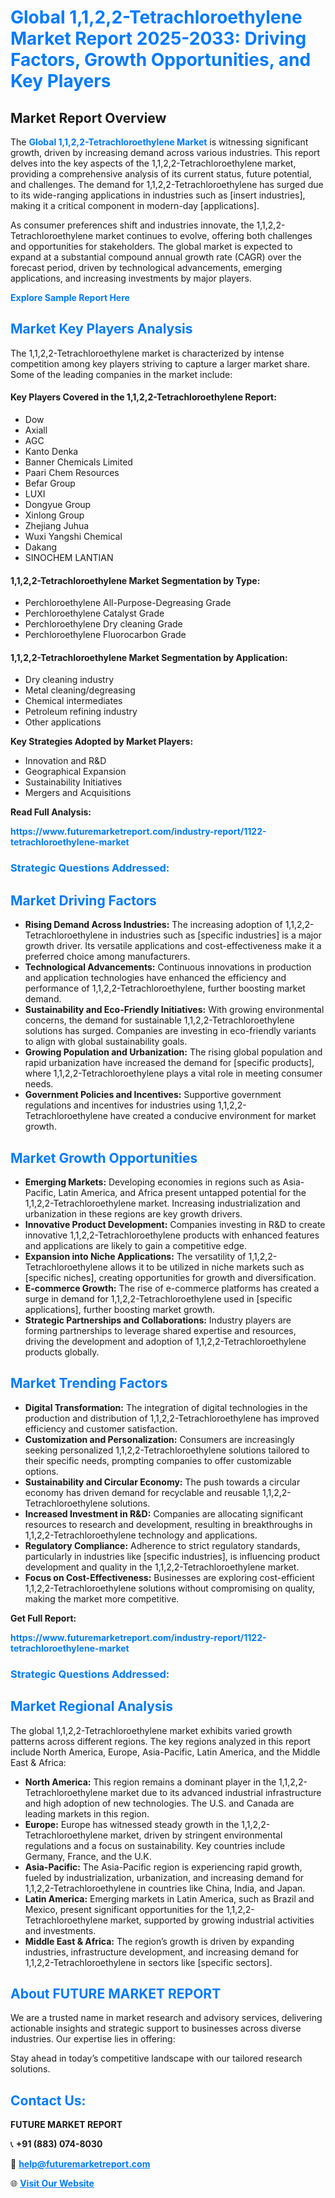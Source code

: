 <h1 style="color: #007BFF;">Global 1,1,2,2-Tetrachloroethylene Market Report 2025-2033: Driving Factors, Growth Opportunities, and Key Players</h1>

<section id="overview">
<h2>Market Report Overview</h2>
<p>The <a href="https://www.futuremarketreport.com/industry-report/1122-tetrachloroethylene-market" style="color: #007BFF; text-decoration: none;"><strong>Global 1,1,2,2-Tetrachloroethylene Market</strong></a> is witnessing significant growth, driven by increasing demand across various industries. This report delves into the key aspects of the 1,1,2,2-Tetrachloroethylene market, providing a comprehensive analysis of its current status, future potential, and challenges. The demand for 1,1,2,2-Tetrachloroethylene has surged due to its wide-ranging applications in industries such as [insert industries], making it a critical component in modern-day [applications].</p>
<p>As consumer preferences shift and industries innovate, the 1,1,2,2-Tetrachloroethylene market continues to evolve, offering both challenges and opportunities for stakeholders. The global market is expected to expand at a substantial compound annual growth rate (CAGR) over the forecast period, driven by technological advancements, emerging applications, and increasing investments by major players.</p>
</section>

<section id="overview">
<p><a href="https://www.futuremarketreport.com/request-sample/reportId=110689" style="color: #007BFF; text-decoration: none;"><strong>Explore Sample Report Here</strong></a></p>
</section>

<section id="key-players">
<h2 style="color: #007BFF;">Market Key Players Analysis</h2>
<p>The 1,1,2,2-Tetrachloroethylene market is characterized by intense competition among key players striving to capture a larger market share. Some of the leading companies in the market include:</p>
<h4>Key Players Covered in the 1,1,2,2-Tetrachloroethylene Report:</h4>
<ul><li>Dow</li><li>Axiall</li><li>AGC</li><li>Kanto Denka</li><li>Banner Chemicals Limited</li><li>Paari Chem Resources</li><li>Befar Group</li><li>LUXI</li><li>Dongyue Group</li><li>Xinlong Group</li><li>Zhejiang Juhua</li><li>Wuxi Yangshi Chemical</li><li>Dakang</li><li>SINOCHEM LANTIAN</li></ul>
<h4>1,1,2,2-Tetrachloroethylene Market Segmentation by Type:</h4>
<ul><li>Perchloroethylene All-Purpose-Degreasing Grade</li><li>Perchloroethylene Catalyst Grade</li><li>Perchloroethylene Dry cleaning Grade</li><li>Perchloroethylene Fluorocarbon Grade</li></ul>

<h4>1,1,2,2-Tetrachloroethylene Market Segmentation by Application:</h4>
<ul><li>Dry cleaning industry</li><li>Metal cleaning/degreasing</li><li>Chemical intermediates</li><li>Petroleum refining industry</li><li>Other applications</li></ul>
<p><strong>Key Strategies Adopted by Market Players:</strong></p>
<ul>
<li>Innovation and R&D</li>
<li>Geographical Expansion</li>
<li>Sustainability Initiatives</li>
<li>Mergers and Acquisitions</li>
</ul>
</section>

<section>
<p><strong>Read Full Analysis: </strong></p><a href="https://www.futuremarketreport.com/industry-report/1122-tetrachloroethylene-market" style="color: #007BFF; text-decoration: none;"><strong>https://www.futuremarketreport.com/industry-report/1122-tetrachloroethylene-market</strong></a>
<h3 style="color: #007BFF;">Strategic Questions Addressed:</h3>
</section>

<section id="driving-factors">
<h2 style="color: #007BFF;">Market Driving Factors</h2>
<ul>
<li><strong>Rising Demand Across Industries:</strong> The increasing adoption of 1,1,2,2-Tetrachloroethylene in industries such as [specific industries] is a major growth driver. Its versatile applications and cost-effectiveness make it a preferred choice among manufacturers.</li>
<li><strong>Technological Advancements:</strong> Continuous innovations in production and application technologies have enhanced the efficiency and performance of 1,1,2,2-Tetrachloroethylene, further boosting market demand.</li>
<li><strong>Sustainability and Eco-Friendly Initiatives:</strong> With growing environmental concerns, the demand for sustainable 1,1,2,2-Tetrachloroethylene solutions has surged. Companies are investing in eco-friendly variants to align with global sustainability goals.</li>
<li><strong>Growing Population and Urbanization:</strong> The rising global population and rapid urbanization have increased the demand for [specific products], where 1,1,2,2-Tetrachloroethylene plays a vital role in meeting consumer needs.</li>
<li><strong>Government Policies and Incentives:</strong> Supportive government regulations and incentives for industries using 1,1,2,2-Tetrachloroethylene have created a conducive environment for market growth.</li>
</ul>
</section>

<section id="growth-opportunities">
<h2 style="color: #007BFF;">Market Growth Opportunities</h2>
<ul>
<li><strong>Emerging Markets:</strong> Developing economies in regions such as Asia-Pacific, Latin America, and Africa present untapped potential for the 1,1,2,2-Tetrachloroethylene market. Increasing industrialization and urbanization in these regions are key growth drivers.</li>
<li><strong>Innovative Product Development:</strong> Companies investing in R&D to create innovative 1,1,2,2-Tetrachloroethylene products with enhanced features and applications are likely to gain a competitive edge.</li>
<li><strong>Expansion into Niche Applications:</strong> The versatility of 1,1,2,2-Tetrachloroethylene allows it to be utilized in niche markets such as [specific niches], creating opportunities for growth and diversification.</li>
<li><strong>E-commerce Growth:</strong> The rise of e-commerce platforms has created a surge in demand for 1,1,2,2-Tetrachloroethylene used in [specific applications], further boosting market growth.</li>
<li><strong>Strategic Partnerships and Collaborations:</strong> Industry players are forming partnerships to leverage shared expertise and resources, driving the development and adoption of 1,1,2,2-Tetrachloroethylene products globally.</li>
</ul>
</section>

<section id="trending-factors">
<h2 style="color: #007BFF;">Market Trending Factors</h2>
<ul>
<li><strong>Digital Transformation:</strong> The integration of digital technologies in the production and distribution of 1,1,2,2-Tetrachloroethylene has improved efficiency and customer satisfaction.</li>
<li><strong>Customization and Personalization:</strong> Consumers are increasingly seeking personalized 1,1,2,2-Tetrachloroethylene solutions tailored to their specific needs, prompting companies to offer customizable options.</li>
<li><strong>Sustainability and Circular Economy:</strong> The push towards a circular economy has driven demand for recyclable and reusable 1,1,2,2-Tetrachloroethylene solutions.</li>
<li><strong>Increased Investment in R&D:</strong> Companies are allocating significant resources to research and development, resulting in breakthroughs in 1,1,2,2-Tetrachloroethylene technology and applications.</li>
<li><strong>Regulatory Compliance:</strong> Adherence to strict regulatory standards, particularly in industries like [specific industries], is influencing product development and quality in the 1,1,2,2-Tetrachloroethylene market.</li>
<li><strong>Focus on Cost-Effectiveness:</strong> Businesses are exploring cost-efficient 1,1,2,2-Tetrachloroethylene solutions without compromising on quality, making the market more competitive.</li>
</ul>
</section>

<section>
<p><strong>Get Full Report: </strong></p><a href="https://www.futuremarketreport.com/industry-report/1122-tetrachloroethylene-market" style="color: #007BFF; text-decoration: none;"><strong>https://www.futuremarketreport.com/industry-report/1122-tetrachloroethylene-market</strong></a>
<h3 style="color: #007BFF;">Strategic Questions Addressed:</h3>
</section>


<section id="regional-analysis">
<h2 style="color: #007BFF;">Market Regional Analysis</h2>
<p>The global 1,1,2,2-Tetrachloroethylene market exhibits varied growth patterns across different regions. The key regions analyzed in this report include North America, Europe, Asia-Pacific, Latin America, and the Middle East & Africa:</p>
<ul>
<li><strong>North America:</strong> This region remains a dominant player in the 1,1,2,2-Tetrachloroethylene market due to its advanced industrial infrastructure and high adoption of new technologies. The U.S. and Canada are leading markets in this region.</li>
<li><strong>Europe:</strong> Europe has witnessed steady growth in the 1,1,2,2-Tetrachloroethylene market, driven by stringent environmental regulations and a focus on sustainability. Key countries include Germany, France, and the U.K.</li>
<li><strong>Asia-Pacific:</strong> The Asia-Pacific region is experiencing rapid growth, fueled by industrialization, urbanization, and increasing demand for 1,1,2,2-Tetrachloroethylene in countries like China, India, and Japan.</li>
<li><strong>Latin America:</strong> Emerging markets in Latin America, such as Brazil and Mexico, present significant opportunities for the 1,1,2,2-Tetrachloroethylene market, supported by growing industrial activities and investments.</li>
<li><strong>Middle East & Africa:</strong> The region’s growth is driven by expanding industries, infrastructure development, and increasing demand for 1,1,2,2-Tetrachloroethylene in sectors like [specific sectors].</li>
</ul>
</section>

<footer>
<h2 style="color: #007BFF;">About FUTURE MARKET REPORT</h2>
<p>We are a trusted name in market research and advisory services, delivering actionable insights and strategic support to businesses across diverse industries. Our expertise lies in offering:</p>

<p>Stay ahead in today’s competitive landscape with our tailored research solutions.</p>

<h2 style="color: #007BFF;">Contact Us:</h2>
<p><strong>FUTURE MARKET REPORT</strong></p>
<p>📞 <strong>+91 (883) 074-8030</strong></p>
<p>📧 <strong><a href="mailto:help@futuremarketreport.com" style="color: #007BFF;">help@futuremarketreport.com</a></strong></p>
<p>🌐 <strong><a href="https://www.futuremarketreport.com/" style="color: #007BFF;">Visit Our Website</a></strong></p>
</footer>